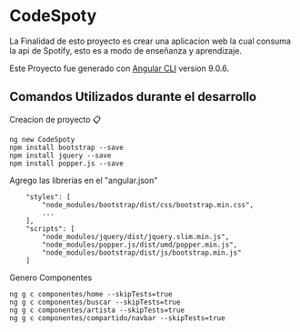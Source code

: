 # CodeSpoty

La Finalidad de esto proyecto es crear una aplicacion web la cual consuma la api de Spotify, esto es a modo de enseñanza y aprendizaje.

Este Proyecto fue generado con [Angular CLI](https://github.com/angular/angular-cli) version 9.0.6.


## Comandos Utilizados durante el desarrollo

Creacion de proyecto 📋

```
ng new CodeSpoty
npm install bootstrap --save
npm install jquery --save
npm install popper.js --save
```

Agrego las librerias en el "angular.json"

```
    "styles": [
        "node_modules/bootstrap/dist/css/bootstrap.min.css",
        ...
    ],
    "scripts": [
        "node_modules/jquery/dist/jquery.slim.min.js",
        "node_modules/popper.js/dist/umd/popper.min.js",
        "node_modules/bootstrap/dist/js/bootstrap.min.js"
    ]
```

Genero Componentes

```
ng g c componentes/home --skipTests=true
ng g c componentes/buscar --skipTests=true
ng g c componentes/artista --skipTests=true
ng g c componentes/compartido/navbar --skipTests=true
```